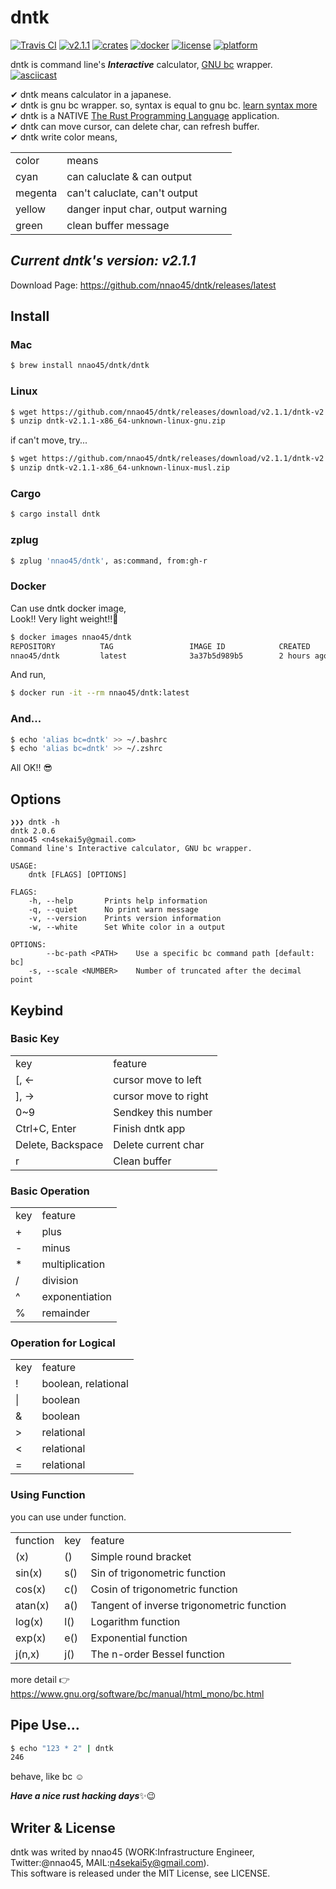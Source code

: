 # dntk
[![Travis CI](https://travis-ci.org/nnao45/dntk.svg?branch=master)](https://travis-ci.org/nnao45/dntk)
[![v2.1.1](https://img.shields.io/badge/package-v2.1.1-ff69b4.svg)](https://github.com/nnao45/dntk/releases/tag/v2.1.1)
[![crates](https://img.shields.io/badge/crates.io-v2.1.1-319e8c.svg)](https://crates.io/crates/dntk)
[![docker](https://img.shields.io/badge/docker-v2.1.1-blue.svg)](https://hub.docker.com/r/nnao45/dntk/tags)
[![license](http://img.shields.io/badge/license-MIT-red.svg?style=flat)](https://raw.githubusercontent.com/nnao45/dntk/master/LICENSE)
[![platform](https://img.shields.io/badge/platform-%20osx%20|%20linux-orange.svg)]()

dntk is command line's ***Interactive*** calculator, [GNU bc](https://www.gnu.org/software/bc/) wrapper.  
[![asciicast](https://asciinema.org/a/248298.svg)](https://asciinema.org/a/248298)
  
✔︎ dntk means calculator in a japanese.  
✔︎ dntk is gnu bc wrapper. so, syntax is equal to gnu bc. [learn syntax more](https://www.gnu.org/software/bc/manual/html_mono/bc.html)  
✔︎ dntk is a NATIVE [The Rust Programming Language](https://rust-lang.org) application.  
✔︎ dntk can move cursor, can delete char, can refresh buffer.  
✔︎ dntk write color means,  
<table>
    <tr>
        <td>color</td>
        <td>means</td>
    </tr>
    <tr>
        <td>cyan</td>
        <td>can caluclate & can output</td>
    </tr>
    <tr>
        <td>megenta</td>
        <td>can't caluclate, can't output</td>
    </tr>
    <tr>
        <td>yellow</td>
        <td>danger input char, output warning</td>
    </tr>
    <tr>
        <td>green</td>
        <td>clean buffer message</td>
    </tr>
</table>

## ***Current dntk's version: v2.1.1***
Download Page: https://github.com/nnao45/dntk/releases/latest

## Install
### Mac
```bash
$ brew install nnao45/dntk/dntk
```

### Linux
```bash
$ wget https://github.com/nnao45/dntk/releases/download/v2.1.1/dntk-v2.1.1-x86_64-unknown-linux-gnu.zip
$ unzip dntk-v2.1.1-x86_64-unknown-linux-gnu.zip
```

if can't move, try...
```bash
$ wget https://github.com/nnao45/dntk/releases/download/v2.1.1/dntk-v2.1.1-x86_64-unknown-linux-musl.zip
$ unzip dntk-v2.1.1-x86_64-unknown-linux-musl.zip
```

### Cargo
```bash
$ cargo install dntk
```

### zplug
```bash
$ zplug 'nnao45/dntk', as:command, from:gh-r
```

### Docker
Can use dntk docker image,  
Look!! Very light weight!!🚀

```bash
$ docker images nnao45/dntk
REPOSITORY          TAG                 IMAGE ID            CREATED             SIZE
nnao45/dntk         latest              3a37b5d989b5        2 hours ago         10.5MB
```

And run, 

```bash
$ docker run -it --rm nnao45/dntk:latest
```

### And...
```bash
$ echo 'alias bc=dntk' >> ~/.bashrc
$ echo 'alias bc=dntk' >> ~/.zshrc
```
All OK!! 😎

## Options
```
❯❯❯ dntk -h
dntk 2.0.6
nnao45 <n4sekai5y@gmail.com>
Command line's Interactive calculator, GNU bc wrapper.

USAGE:
    dntk [FLAGS] [OPTIONS]

FLAGS:
    -h, --help       Prints help information
    -q, --quiet      No print warn message
    -v, --version    Prints version information
    -w, --white      Set White color in a output

OPTIONS:
        --bc-path <PATH>    Use a specific bc command path [default: bc]
    -s, --scale <NUMBER>    Number of truncated after the decimal point
```

## Keybind

### Basic Key

<table>
    <tr>
        <td>key</td>
        <td>feature</td>
    </tr>
    <tr>
        <td>[, ←</td>
        <td>cursor move to left</td>
    </tr>
    <tr>
        <td>], →</td>
        <td>cursor move to right</td>
    </tr>
    <tr>
        <td>0~9</td>
        <td>Sendkey this number</td>
    </tr>
    <tr>
        <td>Ctrl+C, Enter</td>
        <td>Finish dntk app</td>
    </tr>
    <tr>
        <td>Delete, Backspace</td>
        <td>Delete current char</td>
    </tr>
    <tr>
        <td>r</td>
        <td>Clean buffer</td>
    </tr>

</table>

### Basic Operation

<table>
    <tr>
        <td>key</td>
        <td>feature</td>
    </tr>
    <tr>
        <td>+</td>
        <td>plus</td>
    </tr>
    <tr>
        <td>-</td>
        <td>minus</td>
    </tr>
    <tr>
        <td>*</td>
        <td>multiplication</td>
    </tr>
    <tr>
        <td>/</td>
        <td>division</td>
    </tr>
    <tr>
        <td>^</td>
        <td>exponentiation</td>
    </tr>
    <tr>
        <td>%</td>
        <td>remainder</td>
    </tr>
</table>

### Operation for Logical

<table>
    <tr>
        <td>key</td>
        <td>feature</td>
    </tr>
    <tr>
        <td>!</td>
        <td>boolean, relational</td>
    </tr>
    <tr>
        <td>|</td>
        <td>boolean</td>
    </tr>
    <tr>
        <td>&</td>
        <td>boolean</td>
    </tr>
    <tr>
        <td>></td>
        <td>relational</td>
    </tr>
    <tr>
        <td><</td>
        <td>relational</td>
    </tr>
    <tr>
        <td>=</td>
        <td>relational</td>
    </tr>
</table>

### Using Function

you can use under function.

<table>
    <tr>
        <td>function</td>
        <td>key</td>
        <td>feature</td>
    </tr>
    <tr>
        <td>(x)</td>
        <td>()</td>
        <td>Simple round bracket</td>
    </tr>
    <tr>
        <td>sin(x)</td>
        <td>s()</td>
        <td>Sin of trigonometric function</td>
    </tr>
    <tr>
        <td>cos(x)</td>
        <td>c()</td>
        <td>Cosin of trigonometric function</td>
    </tr>
    <tr>
        <td>atan(x)</td>
        <td>a()</td>
        <td>Tangent of inverse trigonometric function</td>
    </tr>
    <tr>
        <td>log(x)</td>
        <td>l()</td>
        <td>Logarithm function</td>
    </tr>
    <tr>
        <td>exp(x)</td>
        <td>e()</td>
        <td>Exponential function</td>
    </tr>
    <tr>
        <td>j(n,x)</td>
        <td>j()</td>
        <td>The n-order Bessel function</td>
    </tr>
</table>

more detail 👉 https://www.gnu.org/software/bc/manual/html_mono/bc.html

## Pipe Use...
```bash
$ echo "123 * 2" | dntk
246
```
behave, like bc ☺️

***Have a nice rust hacking days***:sparkles::wink:
## Writer & License
dntk was writed by nnao45 (WORK:Infrastructure Engineer, Twitter:@nnao45, MAIL:n4sekai5y@gmail.com).  
This software is released under the MIT License, see LICENSE.
